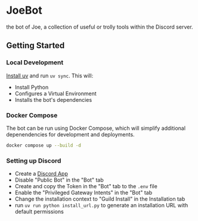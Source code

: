 # JoeBot

the bot of Joe, a collection of useful or trolly tools within the Discord server.


## Getting Started

### Local Development

[Install uv][uv-install] and run `uv sync`. This will:

- Install Python
- Configures a Virtual Environment
- Installs the bot's dependencies

### Docker Compose

The bot can be run using Docker Compose, which will simplify additional depenendencies for development and deployments.

```bash
docker compose up --build -d
```

### Setting up Discord

- Create a [Discord App][discord-app]
- Disable "Public Bot" in the "Bot" tab
- Create and copy the Token in the "Bot" tab to the `.env` file
- Enable the "Privileged Gateway Intents" in the "Bot" tab
- Change the installation context to "Guild Install" in the Installation tab
- run `uv run python install_url.py` to generate an installation URL with default permissions


[uv-install]: https://docs.astral.sh/uv/getting-started/installation/
[discord-app]: https://discord.com/developers/applications/